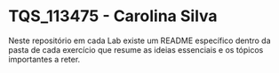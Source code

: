 # TQS_113475 - Carolina Silva

Neste repositório em cada Lab existe um README específico dentro da pasta de cada exercício que resume as ideias essenciais e os tópicos importantes a reter.
